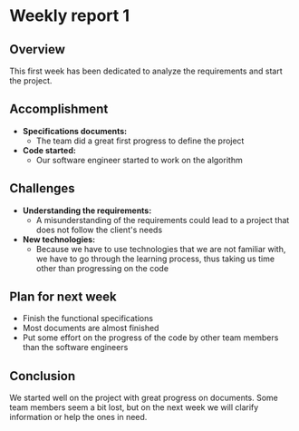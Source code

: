 # Weekly report 1

## Overview

This first week has been dedicated to analyze the requirements and start the project.

## Accomplishment

- **Specifications documents:**
    - The team did a great first progress to define the project
- **Code started:**
    - Our software engineer started to work on the algorithm

## Challenges

- **Understanding the requirements:**
    - A misunderstanding of the requirements could lead to a project that does not follow the client's needs
- **New technologies:**
    - Because we have to use technologies that we are not familiar with, we have to go through the learning process, thus taking us time other than progressing on the code

## Plan for next week

- Finish the functional specifications
- Most documents are almost finished
- Put some effort on the progress of the code by other team members than the software engineers

## Conclusion

We started well on the project with great progress on documents. Some team members seem a bit lost, but on the next week we will clarify information or help the ones in need.